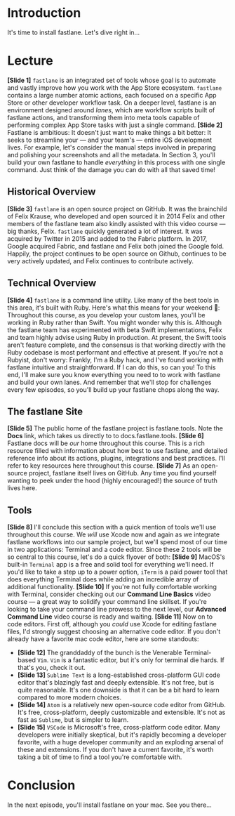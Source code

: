 # Introduction
It's time to install fastlane. Let's dive right in…
# Lecture
**[Slide 1]**
`fastlane` is an integrated set of tools whose goal is to automate and vastly improve how you work with the App Store ecosystem. `fastlane` contains a large number atomic actions, each focused on a specific App Store or other developer workflow task. On a deeper level, fastlane is an environment designed around *lanes*, which are workflow scripts built of fastlane actions, and transforming them into meta tools capable of performing complex App Store tasks with just a single command.
**[Slide 2]**
Fastlane is ambitious: It doesn't just want to make things a bit better: It seeks to streamline your — and your team's — entire iOS development lives.
For example, let's consider the manual steps involved in preparing and polishing your screenshots and all the metadata. In Section 3, you'll build your own fastlane to handle *everything* in this process with one single command. Just think of the damage you can do with all that saved time!
## Historical Overview
**[Slide 3]** 
`fastlane` is an open source project on GitHub. It was the brainchild of Felix Krause, who developed and open sourced it in 2014 Felix and other members of the fastlane team also kindly assisted with this video course — big thanks, Felix. 
`fastlane` quickly generated a lot of interest. It was acquired by Twitter in 2015 and added to the Fabric platform. In 2017, Google acquired Fabric, and fastlane and Felix both joined the Google fold. Happily, the project continues to be open source on Github, continues to be very actively updated, and Felix continues to contribute actively. 
## Technical Overview
**[Slide 4]**
`fastlane` is a command line utility. Like many of the best tools in this area, it's built with Ruby. 
Here's what this means for your weekend 🙂: Throughout this course, as you develop your custom lanes, you'll be working in Ruby rather than Swift. You might wonder why this is. 
Although the fastlane team has experimented with beta Swift implementations, Felix and team highly advise using Ruby in production. At present, the Swift tools aren't feature complete, and the consensus is that working directly with the Ruby codebase is most performant and effective at present.
If you're not a Rubyist, don't worry: Frankly, I'm a Ruby hack, and I've found working with fastlane intuitive and straightforward. If I can do this, so can you!
To this end, I'll make sure you know everything you need to to work with fastlane and build your own lanes. And remember that we'll stop for challenges every few episodes, so you'll build up your fastlane chops along the way.
## The fastlane Site
**[Slide 5]**
The public home of the fastlane project is fastlane.tools. Note the **Docs** link, which takes us directly to to docs.fastlane.tools.
**[Slide 6]**
Fastlane docs will be *our* home throughout this course. This is a rich resource filled with information  about how best to use fastlane, and detailed reference info about its actions, plugins, integrations and best practices. I'll refer to key resources here throughout this course.
**[Slide 7]** 
As an open-source project, fastlane itself lives on GitHub. Any time you find yourself wanting to peek under the hood (highly encouraged!) the source of truth lives here. 
## Tools
**[Slide 8]** 
I'll conclude this section with a quick mention of tools we'll use throughout this course. We *will* use Xcode now and again as we integrate fastlane workflows into our sample project, but we'll spend most of our time in two applications: Terminal and a code editor. Since these 2 tools will be so central to this course, let's do a quick flyover of both:
**[Slide 9]** 
MacOS's built-in `Terminal` app is a free and solid tool for everything we'll need. If you'd like to take a step up to a power option, `iTerm` is a paid power tool that does everything Terminal does while adding an incredible array of additional functionality. 
**[Slide 10]**
If you're not fully comfortable working with Terminal, consider checking out our **Command Line Basics** video course — a great way to solidify your command line skillset. If you're looking to take your command line prowess to the next level, our **Advanced Command Line** video course is ready and waiting.
**[Slide 11]** 
Now on to code editors. First off, although you *could* use Xcode for editing fastlane files, I'd strongly suggest choosing an alternative code editor.
If you don't already have a favorite mac code editor, here are some standouts:
- **[Slide 12]**  The granddaddy of the bunch is the Venerable Terminal-based `Vim`. `Vim` is a fantastic editor, but it's only for terminal die hards. If that's you, check it out.
- **[Slide 13]**  `Sublime Text` is a long-established cross-platform GUI code editor that's blazingly fast and deeply extensible. It's not free, but is quite reasonable. It's one downside is that it can be a bit hard to learn compared to more modern choices.
- **[Slide 14]**  `Atom` is a relatively new open-source code editor from GitHub. It's free,  cross-platform, deeply customizable and extensible. It's not as fast as `Sublime`, but is simpler to learn.
- **[Slide 15]**  `VSCode`  is Microsoft's free,  cross-platform code editor. Many developers were initially skeptical, but it's rapidly becoming a developer favorite, with a huge developer community and an exploding arsenal of these and extensions. 
If you don't have a current favorite, it's worth taking a bit of time to find a tool you're comfortable with. 
# Conclusion
In the next episode, you'll install fastlane on your mac. See you there…
